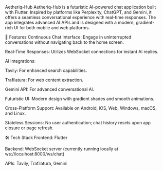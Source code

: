 Aetheriq-Hub
Aetheriq-Hub is a futuristic AI-powered chat application built with Flutter. Inspired by platforms like Perplexity, ChatGPT, and Gemini, it offers a seamless conversational experience with real-time responses. The app integrates advanced AI APIs and is designed with a modern, gradient-rich UI for both mobile and web platforms.

🚀 Features
Continuous Chat Interface: Engage in uninterrupted conversations without navigating back to the home screen.

Real-Time Responses: Utilizes WebSocket connections for instant AI replies.

AI Integrations:

Tavily: For enhanced search capabilities.

Trafilatura: For web content extraction.

Gemini API: For advanced conversational AI.

Futuristic UI: Modern design with gradient shades and smooth animations.

Cross-Platform Support: Available on Android, iOS, Web, Windows, macOS, and Linux.

Stateless Sessions: No user authentication; chat history resets upon app closure or page refresh.

🛠️ Tech Stack
Frontend: Flutter

Backend: WebSocket server (currently running locally at ws://localhost:8000/ws/chat)

APIs: Tavily, Trafilatura, Gemini
